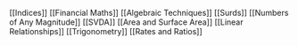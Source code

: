 [[Indices]]
[[Financial Maths]]
[[Algebraic Techniques]]
[[Surds]]
[[Numbers of Any Magnitude]]
[[SVDA]]
[[Area and Surface Area]]
[[Linear Relationships]]
[[Trigonometry]]
[[Rates and Ratios]]
